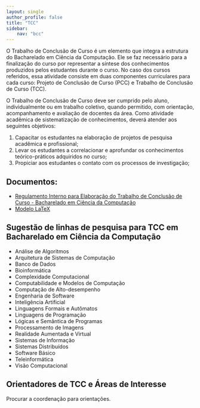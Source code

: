 ```yaml
---
layout: single
author_profile: false
title: "TCC"
sidebar:
    nav: "bcc"
---
```


O Trabalho de Conclusão de Curso é um elemento que integra a estrutura do Bacharelado em Ciência da Computação. Ele se faz necessário para a finalização do curso por representar a síntese dos conhecimentos produzidos pelos estudantes durante o curso. No caso dos cursos referidos, essa atividade consiste em duas componentes curriculares para cada curso: Projeto de Conclusão de Curso (PCC) e Trabalho de Conclusão de Curso (TCC). 

O Trabalho de Conclusão de Curso deve ser cumprido pelo aluno, individualmente ou em trabalho coletivo, quando permitido, com orientação, acompanhamento e avaliação de docentes da área. Como atividade acadêmica de sistematização de conhecimentos, deverá atender aos seguintes objetivos: 

1. Capacitar os estudantes na elaboração de projetos de pesquisa acadêmica e profissional; 
2. Levar os estudantes a correlacionar e aprofundar os conhecimentos teórico-práticos adquiridos no curso; 
3. Propiciar aos estudantes o contato com os processos de investigação;


## Documentos: 
- [Regulamento Interno para Elaboração do Trabalho de Conclusão de Curso - Bacharelado em Ciência da Computação]({{site.url}}/assets/bcc/regulamento-interno-tcc-bcc.pdf)
- [Modelo LaTeX](https://github.com/IFBmodels/tcc)
## Sugestão de linhas de pesquisa para TCC em Bacharelado em Ciência da Computação

- Análise de Algoritmos
- Arquitetura de Sistemas de Computação
- Banco de Dados
- Bioinformática
- Complexidade Computacional
- Computabilidade e Modelos de Computação
- Computação de Alto-desempenho
- Engenharia de Software
- Inteligência Artificial
- Linguagens Formais e Autômatos
- Linguagens de Programação
- Lógicas e Semântica de Programas
- Processamento de Imagens
- Realidade Aumentada e Virtual
- Sistemas de Informação
- Sistemas Distribuídos
- Software Básico
- Teleinformática
- Visão Computacional

## Orientadores de TCC e Áreas de Interesse

Procurar a coordenação para orientações.